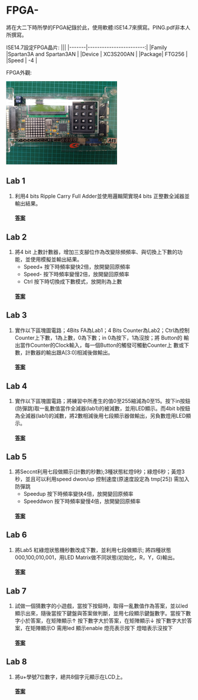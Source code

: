 # FPGA-
將在大二下時所學的FPGA紀錄於此，使用軟體:ISE14.7來撰寫。PING.pdf非本人所撰寫。

ISE14.7設定FPGA晶片:
|||
|-------|------------------------:|
|Family |Spartan3A and Spartan3AN |
|Device |     XC3S200AN           |
|Package|     FTG256              |
|Speed  |      -4                 |

FPGA外觀:

![](image/FPGA.png)
## Lab 1
1. 利用4 bits Ripple Carry Full Adder並使用邏輯閘實現4 bits 正整數全減器並輸出結果。
    #### [答案](https://github.com/stormteeth/FPGA-/tree/main/Lab%201)
## Lab 2
1. 將4 bit 上數計數器，增加三支腳位作為改變除頻頻率、與切換上下數的功能，並使用模擬並輸出結果。
    * Speed+ 按下時頻率變快2倍，放開變回原頻率
    * Speed- 按下時頻率變慢2倍，放開變回原頻率
    * Ctrl 按下時切換成下數模式，放開則為上數
    #### [答案](https://github.com/stormteeth/FPGA-/tree/main/Lab%202)
## Lab 3
1. 實作以下區塊圖電路；4Bits FA為Lab1；4 Bits Counter為Lab2；Ctrl為控制 Counter上下數，1為上數，0為下數；in 0為按下，1為沒按；將 Button的 輸出當作Counter的Clock輸入，每一個Button的觸發可觸動Counter上 數或下 數，計數器的輸出跟A[3:0]相減後做輸出。
    #### [答案](https://github.com/stormteeth/FPGA-/tree/main/Lab%203)
## Lab 4
1. 實作以下區塊圖電路；將練習中所產生的值0至255縮減為0至15。按下in按鈕(防彈跳)取一亂數值當作全減器(lab1)的被減數，並用LED顯示。而4bit b按鈕為全減器(lab1)的減數，將2數相減後用七段顯示器做輸出，另負數燈用LED顯示。
    #### [答案](https://github.com/stormteeth/FPGA-/tree/main/Lab%204)
## Lab 5
1. 將Seccnt利用七段做顯示(計數的秒數);3種狀態紅燈9秒；綠燈6秒；黃燈3秒，並且可以利用speed dwon/up 控制速度(原速度設定為 tmp[25]) 需加入防彈跳
   * Speedup 按下時頻率變快4倍，放開變回原頻率
   * Speeddwon 按下時頻率變慢4倍，放開變回原頻率
    #### [答案](https://github.com/stormteeth/FPGA-/tree/main/Lab%205)
## Lab 6
1. 將Lab5 紅綠燈狀態機秒數改成下數，並利用七段做顯示; 將四種狀態000,100,010,001，用LED Matrix做不同狀態(初始化，R，Y，G)輸出。
    #### [答案](https://github.com/stormteeth/FPGA-/tree/main/Lab%206)
## Lab 7
1. 試做一個猜數字的小遊戲，當按下按鈕時，取得一亂數值作為答案，並以led顯示出來，隨後當按下鍵盤與答案做判斷，並用七段顯示鍵盤數字。當按下數字小於答案，在矩陣顯示↑ 按下數字大於答案，在矩陣顯示↓ 按下數字大於答案，在矩陣顯示O 需用led 顯示enable 燈亮表示按下 燈暗表示沒按下
    #### [答案](https://github.com/stormteeth/FPGA-/tree/main/Lab%207)
## Lab 8
1. 將u+學號7位數字，總共8個字元顯示在LCD上。
    #### [答案](https://github.com/stormteeth/FPGA-/tree/main/Lab%208)
    
